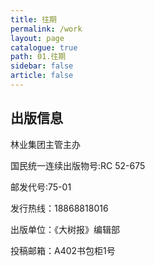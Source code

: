 ```yaml
---
title: 往期
permalink: /work
layout: page
catalogue: true
path: 01.往期
sidebar: false
article: false
---
```

## 出版信息
林业集团主管主办

国民统一连续出版物号:RC 52-675

邮发代号:75-01

发行热线：18868818016
 
出版单位：《大树报》编辑部

投稿邮箱：A402书包柜1号
